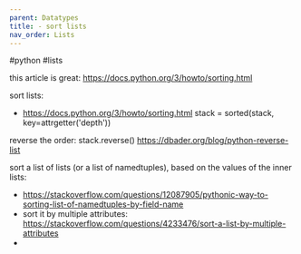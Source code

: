 ```yaml
---
parent: Datatypes 
title: - sort lists 
nav_order: Lists 
---
```


#python #lists 

this article is great: https://docs.python.org/3/howto/sorting.html

sort lists:
- https://docs.python.org/3/howto/sorting.html
stack = sorted(stack, key=attrgetter('depth'))

reverse the order:
stack.reverse()
https://dbader.org/blog/python-reverse-list


sort a list of lists (or a list of namedtuples), based on the values of the inner lists:
- https://stackoverflow.com/questions/12087905/pythonic-way-to-sorting-list-of-namedtuples-by-field-name
- sort it by multiple attributes: https://stackoverflow.com/questions/4233476/sort-a-list-by-multiple-attributes
- 